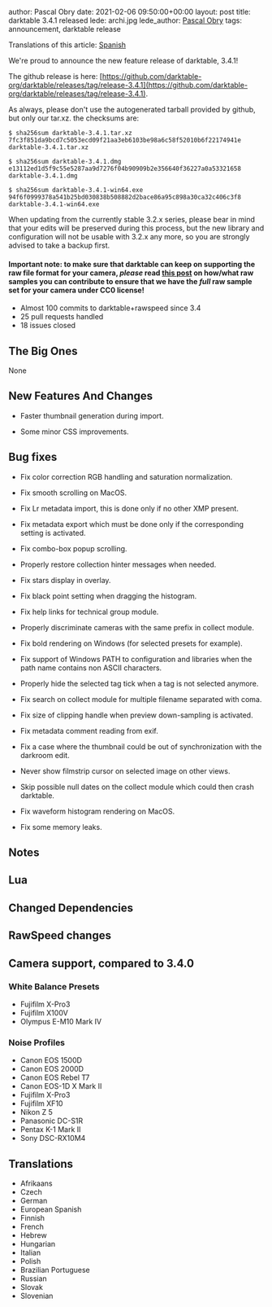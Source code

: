 author: Pascal Obry
date: 2021-02-06 09:50:00+00:00
layout: post
title: darktable 3.4.1 released
lede: archi.jpg
lede_author: <a href="http://photos.obry.net">Pascal Obry</a>
tags: announcement, darktable release

Translations of this article: [Spanish](https://www.darktable.org.es/2021/02/darktable-3-4-1-publicado/)

We're proud to announce the new feature release of darktable, 3.4.1!

The github release is here: [https://github.com/darktable-org/darktable/releases/tag/release-3.4.1](https://github.com/darktable-org/darktable/releases/tag/release-3.4.1).

As always, please don't use the autogenerated tarball provided by
github, but only our tar.xz. the checksums are:

```
$ sha256sum darktable-3.4.1.tar.xz
7fc3f851da9bcd7c5053ecd09f21aa3eb6103be98a6c58f52010b6f22174941e darktable-3.4.1.tar.xz

$ sha256sum darktable-3.4.1.dmg
e13112ed1d5f9c55e5287aa9d7276f04b90909b2e356640f36227a0a53321658 darktable-3.4.1.dmg

$ sha256sum darktable-3.4.1-win64.exe
94f6f0999378a541b25bd030838b508882d2bace86a95c898a30ca32c406c3f8 darktable-3.4.1-win64.exe
```

When updating from the currently stable 3.2.x series, please bear in
mind that your edits will be preserved during this process, but the new
library and configuration will not be usable with 3.2.x any more, so
you are strongly advised to take a backup first.

#### Important note: to make sure that darktable can keep on supporting the raw file format for your camera, *please* read [this post](https://discuss.pixls.us/t/raw-samples-wanted/5420?u=lebedevri) on how/what raw samples you can contribute to ensure that we have the *full* raw sample set for your camera under CC0 license!

- Almost 100 commits to darktable+rawspeed since 3.4
- 25 pull requests handled
- 18 issues closed

## The Big Ones

None

## New Features And Changes

- Faster thumbnail generation during import.

- Some minor CSS improvements.

## Bug fixes

- Fix color correction RGB handling and saturation normalization.

- Fix smooth scrolling on MacOS.

- Fix Lr metadata import, this is done only if no other XMP present.

- Fix metadata export which must be done only if the corresponding
  setting is activated.

- Fix combo-box popup scrolling.

- Properly restore collection hinter messages when needed.

- Fix stars display in overlay.

- Fix black point setting when dragging the histogram.

- Fix help links for technical group module.

- Properly discriminate cameras with the same prefix in collect module.

- Fix bold rendering on Windows (for selected presets for example).

- Fix support of Windows PATH to configuration and libraries when the
  path name contains non ASCII characters.

- Properly hide the selected tag tick when a tag is not selected anymore.

- Fix search on collect module for multiple filename separated with coma.

- Fix size of clipping handle when preview down-sampling is activated.

- Fix metadata comment reading from exif.

- Fix a case where the thumbnail could be out of synchronization with
  the darkroom edit.

- Never show filmstrip cursor on selected image on other views.

- Skip possible null dates on the collect module which could then
  crash darktable.

- Fix waveform histogram rendering on MacOS.

- Fix some memory leaks.

## Notes


## Lua

## Changed Dependencies


## RawSpeed changes


## Camera support, compared to 3.4.0

### White Balance Presets

- Fujifilm X-Pro3
- Fujifilm X100V
- Olympus E-M10 Mark IV

### Noise Profiles

- Canon EOS 1500D
- Canon EOS 2000D
- Canon EOS Rebel T7
- Canon EOS-1D X Mark II
- Fujifilm X-Pro3
- Fujifilm XF10
- Nikon Z 5
- Panasonic DC-S1R
- Pentax K-1 Mark II
- Sony DSC-RX10M4

## Translations

- Afrikaans
- Czech
- German
- European Spanish
- Finnish
- French
- Hebrew
- Hungarian
- Italian
- Polish
- Brazilian Portuguese
- Russian
- Slovak
- Slovenian
